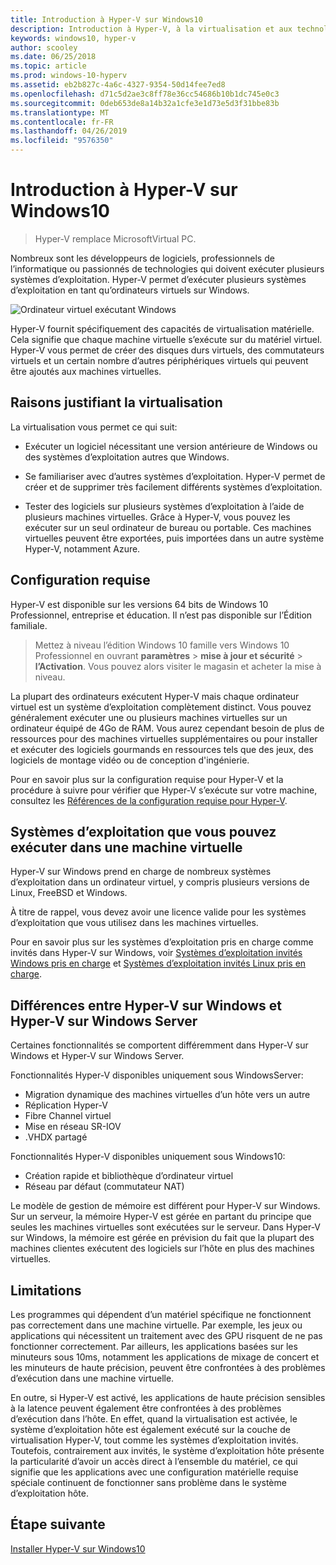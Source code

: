 ```yaml
---
title: Introduction à Hyper-V sur Windows10
description: Introduction à Hyper-V, à la virtualisation et aux technologies connexes.
keywords: windows10, hyper-v
author: scooley
ms.date: 06/25/2018
ms.topic: article
ms.prod: windows-10-hyperv
ms.assetid: eb2b827c-4a6c-4327-9354-50d14fee7ed8
ms.openlocfilehash: d71c5d2ae3c8ff78e36cc54686b10b1dc745e0c3
ms.sourcegitcommit: 0deb653de8a14b32a1cfe3e1d73e5d3f31bbe83b
ms.translationtype: MT
ms.contentlocale: fr-FR
ms.lasthandoff: 04/26/2019
ms.locfileid: "9576350"
---
```

# <a name="introduction-to-hyper-v-on-windows-10"></a>Introduction à Hyper-V sur Windows10

> Hyper-V remplace MicrosoftVirtual PC.

Nombreux sont les développeurs de logiciels, professionnels de l’informatique ou passionnés de technologies qui doivent exécuter plusieurs systèmes d’exploitation. Hyper-V permet d’exécuter plusieurs systèmes d’exploitation en tant qu’ordinateurs virtuels sur Windows.

![Ordinateur virtuel exécutant Windows](media/HyperVNesting.png)

Hyper-V fournit spécifiquement des capacités de virtualisation matérielle.  Cela signifie que chaque machine virtuelle s’exécute sur du matériel virtuel.  Hyper-V vous permet de créer des disques durs virtuels, des commutateurs virtuels et un certain nombre d’autres périphériques virtuels qui peuvent être ajoutés aux machines virtuelles.

## <a name="reasons-to-use-virtualization"></a>Raisons justifiant la virtualisation

La virtualisation vous permet ce qui suit:

* Exécuter un logiciel nécessitant une version antérieure de Windows ou des systèmes d’exploitation autres que Windows.

* Se familiariser avec d’autres systèmes d’exploitation. Hyper-V permet de créer et de supprimer très facilement différents systèmes d’exploitation.

* Tester des logiciels sur plusieurs systèmes d’exploitation à l’aide de plusieurs machines virtuelles. Grâce à Hyper-V, vous pouvez les exécuter sur un seul ordinateur de bureau ou portable. Ces machines virtuelles peuvent être exportées, puis importées dans un autre système Hyper-V, notamment Azure.

## <a name="system-requirements"></a>Configuration requise

Hyper-V est disponible sur les versions 64 bits de Windows 10 Professionnel, entreprise et éducation. Il n’est pas disponible sur l’Édition familiale.

> Mettez à niveau l’édition Windows 10 famille vers Windows 10 Professionnel en ouvrant **paramètres** > **mise à jour et sécurité** > **l’Activation**. Vous pouvez alors visiter le magasin et acheter la mise à niveau.

La plupart des ordinateurs exécutent Hyper-V mais chaque ordinateur virtuel est un système d’exploitation complètement distinct.  Vous pouvez généralement exécuter une ou plusieurs machines virtuelles sur un ordinateur équipé de 4Go de RAM. Vous aurez cependant besoin de plus de ressources pour des machines virtuelles supplémentaires ou pour installer et exécuter des logiciels gourmands en ressources tels que des jeux, des logiciels de montage vidéo ou de conception d'ingénierie.

Pour en savoir plus sur la configuration requise pour Hyper-V et la procédure à suivre pour vérifier que Hyper-V s’exécute sur votre machine, consultez les [Références de la configuration requise pour Hyper-V](..\reference\hyper-v-requirements.md).

## <a name="operating-systems-you-can-run-in-a-virtual-machine"></a>Systèmes d’exploitation que vous pouvez exécuter dans une machine virtuelle

Hyper-V sur Windows prend en charge de nombreux systèmes d’exploitation dans un ordinateur virtuel, y compris plusieurs versions de Linux, FreeBSD et Windows.

À titre de rappel, vous devez avoir une licence valide pour les systèmes d’exploitation que vous utilisez dans les machines virtuelles.

Pour en savoir plus sur les systèmes d’exploitation pris en charge comme invités dans Hyper-V sur Windows, voir [Systèmes d’exploitation invités Windows pris en charge](supported-guest-os.md) et [Systèmes d’exploitation invités Linux pris en charge](https://technet.microsoft.com/library/dn531030.aspx).

## <a name="differences-between-hyper-v-on-windows-and-hyper-v-on-windows-server"></a>Différences entre Hyper-V sur Windows et Hyper-V sur Windows Server

Certaines fonctionnalités se comportent différemment dans Hyper-V sur Windows et Hyper-V sur Windows Server.

Fonctionnalités Hyper-V disponibles uniquement sous WindowsServer:

* Migration dynamique des machines virtuelles d’un hôte vers un autre
* Réplication Hyper-V
* Fibre Channel virtuel
* Mise en réseau SR-IOV
* .VHDX partagé

Fonctionnalités Hyper-V disponibles uniquement sous Windows10:

* Création rapide et bibliothèque d’ordinateur virtuel
* Réseau par défaut (commutateur NAT)

Le modèle de gestion de mémoire est différent pour Hyper-V sur Windows. Sur un serveur, la mémoire Hyper-V est gérée en partant du principe que seules les machines virtuelles sont exécutées sur le serveur. Dans Hyper-V sur Windows, la mémoire est gérée en prévision du fait que la plupart des machines clientes exécutent des logiciels sur l’hôte en plus des machines virtuelles.

## <a name="limitations"></a>Limitations

Les programmes qui dépendent d’un matériel spécifique ne fonctionnent pas correctement dans une machine virtuelle. Par exemple, les jeux ou applications qui nécessitent un traitement avec des GPU risquent de ne pas fonctionner correctement. Par ailleurs, les applications basées sur les minuteurs sous 10ms, notamment les applications de mixage de concert et les minuteurs de haute précision, peuvent être confrontées à des problèmes d’exécution dans une machine virtuelle.

En outre, si Hyper-V est activé, les applications de haute précision sensibles à la latence peuvent également être confrontées à des problèmes d’exécution dans l’hôte.  En effet, quand la virtualisation est activée, le système d’exploitation hôte est également exécuté sur la couche de virtualisation Hyper-V, tout comme les systèmes d’exploitation invités. Toutefois, contrairement aux invités, le système d’exploitation hôte présente la particularité d’avoir un accès direct à l’ensemble du matériel, ce qui signifie que les applications avec une configuration matérielle requise spéciale continuent de fonctionner sans problème dans le système d’exploitation hôte.

## <a name="next-step"></a>Étape suivante

[Installer Hyper-V sur Windows10](..\quick-start\enable-hyper-v.md)
